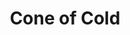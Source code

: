 ---
title: "Cone of Cold"

spell:
  schools:
    - name:        "Evocation"
      subschools:  []
      descriptors: ["Cold"]
  classes:
    - name:  "Sorcerer/Wizard"
      abbr:  "Sor/Wiz"
      level: 5
  domains:
    - name:  "Water"
      abbr:  "Water"
      level: 6
  components:         [V, S, M/DF]
  castingTime:        "1 standard action"
  range:              "60 ft."
  area:               "Cone-shaped burst"
  duration:           "Instantaneous"
  savingThrow:        "Reflex half"
  spellResistance:    "Yes"
  materialComponents: ["A very small crystal or glass cone."]
  description:        |
    Cone of cold creates an area of extreme cold, originating at your hand and extending outward in a cone. It drains heat, dealing 1d6 points of cold damage per caster level (maximum 15d6).
---